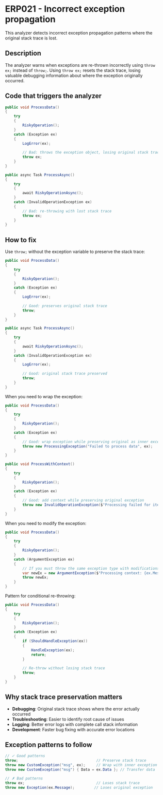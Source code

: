 # ERP021 - Incorrect exception propagation

This analyzer detects incorrect exception propagation patterns where the original stack trace is lost.

## Description

The analyzer warns when exceptions are re-thrown incorrectly using `throw ex;` instead of `throw;`. Using `throw ex;` resets the stack trace, losing valuable debugging information about where the exception originally occurred.

## Code that triggers the analyzer

```csharp
public void ProcessData()
{
    try
    {
        RiskyOperation();
    }
    catch (Exception ex)
    {
        LogError(ex);
        
        // Bad: throws the exception object, losing original stack trace
        throw ex;
    }
}

public async Task ProcessAsync()
{
    try
    {
        await RiskyOperationAsync();
    }
    catch (InvalidOperationException ex)
    {
        // Bad: re-throwing with lost stack trace
        throw ex;
    }
}
```

## How to fix

Use `throw;` without the exception variable to preserve the stack trace:

```csharp
public void ProcessData()
{
    try
    {
        RiskyOperation();
    }
    catch (Exception ex)
    {
        LogError(ex);
        
        // Good: preserves original stack trace
        throw;
    }
}

public async Task ProcessAsync()
{
    try
    {
        await RiskyOperationAsync();
    }
    catch (InvalidOperationException ex)
    {
        LogError(ex);
        
        // Good: original stack trace preserved
        throw;
    }
}
```

When you need to wrap the exception:

```csharp
public void ProcessData()
{
    try
    {
        RiskyOperation();
    }
    catch (Exception ex)
    {
        // Good: wrap exception while preserving original as inner exception
        throw new ProcessingException("Failed to process data", ex);
    }
}

public void ProcessWithContext()
{
    try
    {
        RiskyOperation();
    }
    catch (Exception ex)
    {
        // Good: add context while preserving original exception
        throw new InvalidOperationException($"Processing failed for item {itemId}", ex);
    }
}
```

When you need to modify the exception:

```csharp
public void ProcessData()
{
    try
    {
        RiskyOperation();
    }
    catch (ArgumentException ex)
    {
        // If you must throw the same exception type with modifications
        var newEx = new ArgumentException($"Processing context: {ex.Message}", ex.ParamName, ex);
        throw newEx;
    }
}
```

Pattern for conditional re-throwing:

```csharp
public void ProcessData()
{
    try
    {
        RiskyOperation();
    }
    catch (Exception ex)
    {
        if (ShouldHandleException(ex))
        {
            HandleException(ex);
            return;
        }
        
        // Re-throw without losing stack trace
        throw;
    }
}
```

## Why stack trace preservation matters

- **Debugging**: Original stack trace shows where the error actually occurred
- **Troubleshooting**: Easier to identify root cause of issues
- **Logging**: Better error logs with complete call stack information
- **Development**: Faster bug fixing with accurate error locations

## Exception patterns to follow

```csharp
// ✓ Good patterns
throw;                                    // Preserve stack trace
throw new CustomException("msg", ex);     // Wrap with inner exception
throw new CustomException("msg") { Data = ex.Data }; // Transfer data

// ✗ Bad patterns  
throw ex;                                 // Loses stack trace
throw new Exception(ex.Message);         // Loses original exception
```
